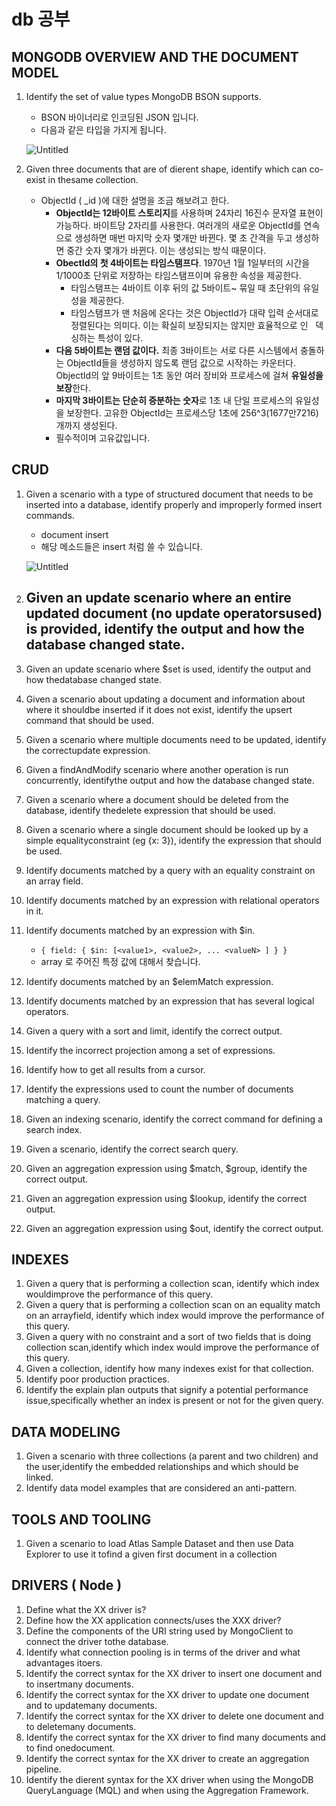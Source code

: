 # db 공부

## MONGODB OVERVIEW AND THE DOCUMENT MODEL

1. Identify the set of value types MongoDB BSON supports.
    - BSON 바이너리로 인코딩된 JSON 입니다.
    - 다음과 같은 타입을 가지게 됩니다.
    
    ![Untitled](https://s3-us-west-2.amazonaws.com/secure.notion-static.com/abdcb77d-0295-4cfa-a37a-647bd3b93a17/Untitled.png)
    
2. Given three documents that are of dierent shape, identify which can co-exist in thesame collection.
    - ObjectId ( _id )에 대한 설명을 조금 해보려고 한다.
        - **ObjectId는 12바이트 스토리지**를 사용하며 24자리 16진수 문자열 표현이 가능하다. 바이트당 2자리를 사용한다. 여러개의 새로운 ObjectId를 연속으로 생성하면 매번 마지막 숫자 몇개만 바뀐다. 몇 초 간격을 두고 생성하면 중간 숫자 몇개가 바뀐다. 이는 생성되는 방식 때문이다.
        - **ObectId의 첫 4바이트는 타임스탬프다**. 1970년 1월 1일부터의 시간을 1/1000초 단위로 저장하는 타임스탬프이며 유용한 속성을 제공한다.
            - 타임스탬프는 4바이트 이후 뒤의 값 5바이트~ 묶일 때 초단위의 유일성을 제공한다.
            - 타임스탬프가 맨 처음에 온다는 것은 ObjectId가 대략 입력 순서대로 정렬된다는 의미다. 이는 확실히 보장되지는 않지만 효율적으로 인   덱싱하는 특성이 있다.
        - **다음 5바이트는 랜덤 값이다.** 최종 3바이트는 서로 다른 시스템에서 충돌하는 ObjectId들을 생성하지 않도록 랜덤 값으로 시작하는 카운터다. ObjectId의 앞 9바이트는 1초 동안 여러 장비와 프로세스에 걸쳐 **유일성을 보장**한다.
        - **마지막 3바이트는 단순히 증분하는 숫자**로 1초 내 단일 프로세스의 유일성을 보장한다. 고유한 ObjectId는 프로세스당 1초에 256^3(1677만7216)개까지 생성된다.
        - 필수적이며 고유값입니다.

## CRUD

1. Given a scenario with a type of structured document that needs to be inserted into a database, identify properly and improperly formed insert commands.
    - document insert
    - 해당 메소드들은 insert 처럼 쓸 수 있습니다.
    
    ![Untitled](https://s3-us-west-2.amazonaws.com/secure.notion-static.com/a2194e09-efab-4d3c-8a7f-1df73859aef2/Untitled.png)
    
2. Given an update scenario where an entire updated document (no update operatorsused) is provided, identify the output and how the database changed state.
    - 
3. Given an update scenario where $set is used, identify the output and how thedatabase changed state.
4. Given a scenario about updating a document and information about where it shouldbe inserted if it does not exist, identify the upsert command that should be used.
5. Given a scenario where multiple documents need to be updated, identify the correctupdate expression.
6. Given a findAndModify scenario where another operation is run concurrently, identifythe output and how the database changed state.
7. Given a scenario where a document should be deleted from the database, identify thedelete expression that should be used.
8. Given a scenario where a single document should be looked up by a simple equalityconstraint (eg {x: 3}), identify the expression that should be used.
9. Identify documents matched by a query with an equality constraint on an array field.
10. Identify documents matched by an expression with relational operators in it.
11. Identify documents matched by an expression with $in.
    - `{ field: { $in: [<value1>, <value2>, ... <valueN> ] } }`
    - array 로 주어진 특정 값에 대해서 찾습니다.
12. Identify documents matched by an $elemMatch expression.
13. Identify documents matched by an expression that has several logical operators.
14. Given a query with a sort and limit, identify the correct output.
15. Identify the incorrect projection among a set of expressions.
16. Identify how to get all results from a cursor.
17. Identify the expressions used to count the number of documents matching a query.
18. Given an indexing scenario, identify the correct command for defining a search index.
19. Given a scenario, identify the correct search query.
20. Given an aggregation expression using $match, $group, identify the correct output.
21. Given an aggregation expression using $lookup, identify the correct output.
22. Given an aggregation expression using $out, identify the correct output.

## INDEXES

1. Given a query that is performing a collection scan, identify which index wouldimprove the performance of this query.
2. Given a query that is performing a collection scan on an equality match on an arrayfield, identify which index would improve the performance of this query.
3. Given a query with no constraint and a sort of two fields that is doing collection scan,identify which index would improve the performance of this query.
4. Given a collection, identify how many indexes exist for that collection.
5. Identify poor production practices.
6. Identify the explain plan outputs that signify a potential performance issue,specifically whether an index is present or not for the given query.

## DATA MODELING

1. Given a scenario with three collections (a parent and two children) and the user,identify the embedded relationships and which should be linked.
2. Identify data model examples that are considered an anti-pattern.

## TOOLS AND TOOLING

1. Given a scenario to load Atlas Sample Dataset and then use Data Explorer to use it tofind a given first document in a collection

## DRIVERS ( Node )

1. Define what the XX driver is?
2. Define how the XX application connects/uses the XXX driver?
3. Define the components of the URI string used by MongoClient to connect the driver tothe database.
4. Identify what connection pooling is in terms of the driver and what advantages itoers.
5. Identify the correct syntax for the XX driver to insert one document and to insertmany documents.
6. Identify the correct syntax for the XX driver to update one document and to updatemany documents.
7. Identify the correct syntax for the XX driver to delete one document and to deletemany documents.
8. Identify the correct syntax for the XX driver to find many documents and to find onedocument.
9. Identify the correct syntax for the XX driver to create an aggregation pipeline.
10. Identify the dierent syntax for the XX driver when using the MongoDB QueryLanguage (MQL) and when using the Aggregation Framework.
